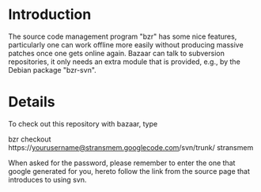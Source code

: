 # Introduction #

The source code management program "bzr" has some nice features, particularly one can work offline more easily without producing massive patches once one gets online again. Bazaar can talk to subversion repositories, it only needs an extra module that is provided, e.g., by the Debian package "bzr-svn".

# Details #

To check out this repository with bazaar, type

bzr checkout https://yourusername@stransmem.googlecode.com/svn/trunk/ stransmem

When asked for the password, please remember to enter the one that google generated for you, hereto follow the link from the source page that introduces to using svn.